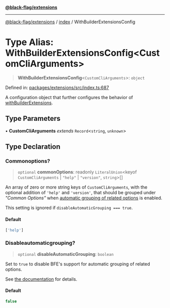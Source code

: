 [**@black-flag/extensions**][1]

---

[@black-flag/extensions][1] / [index][2] / WithBuilderExtensionsConfig

# Type Alias: WithBuilderExtensionsConfig\<CustomCliArguments>

> **WithBuilderExtensionsConfig**<`CustomCliArguments`>: `object`

Defined in: [packages/extensions/src/index.ts:687][3]

A configuration object that further configures the behavior of
[withBuilderExtensions][4].

## Type Parameters

• **CustomCliArguments** _extends_ `Record`<`string`, `unknown`>

## Type Declaration

### Commonoptions?

> `optional` **commonOptions**: readonly `LiteralUnion`\<keyof `CustomCliArguments` | `"help"` | `"version"`, `string`>\[]

An array of zero or more string keys of `CustomCliArguments`, with the
optional addition of `'help'` and `'version'`, that should be grouped under
_"Common Options"_ when [automatic grouping of related
options][5]
is enabled.

This setting is ignored if `disableAutomaticGrouping === true`.

#### Default

```ts
['help']
```

### Disableautomaticgrouping?

> `optional` **disableAutomaticGrouping**: `boolean`

Set to `true` to disable BFE's support for automatic grouping of related
options.

See [the
documentation][5]
for details.

#### Default

```ts
false
```

[1]: ../../README.md
[2]: ../README.md
[3]: https://github.com/Xunnamius/black-flag/blob/1b1b5b597cf8302c1cc5affdd2e1dd9189034907/packages/extensions/src/index.ts#L687
[4]: ../functions/withBuilderExtensions.md
[5]: https://github.com/Xunnamius/black-flag-extensions?tab=readme-ov-file#automatic-grouping-of-related-options
